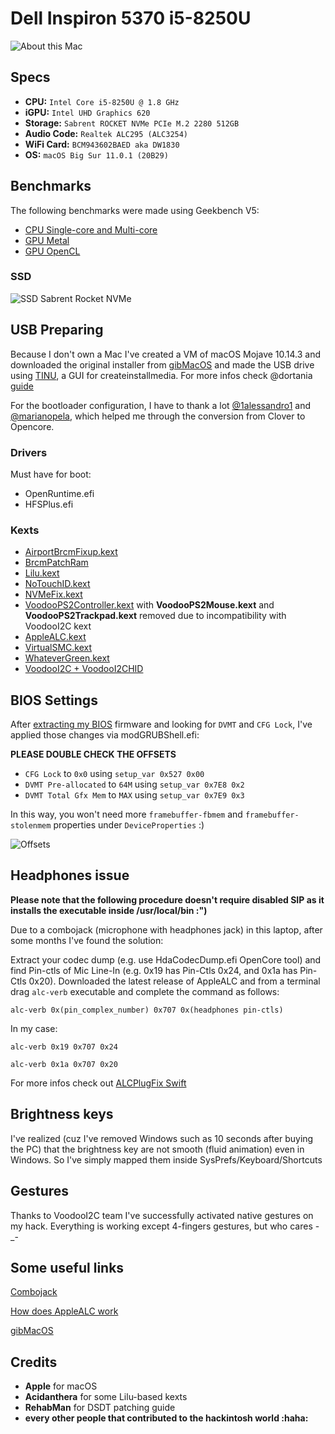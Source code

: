 # Dell Inspiron 5370 i5-8250U

![About this Mac](https://i.imgur.com/sL3fQd0.png)

## Specs
* **CPU:** `Intel Core i5-8250U @ 1.8 GHz`
* **iGPU:** `Intel UHD Graphics 620`
* **Storage:** `Sabrent ROCKET NVMe PCIe M.2 2280 512GB`
* **Audio Code:** `Realtek ALC295 (ALC3254)`
* **WiFi Card:** `BCM943602BAED aka DW1830`
* **OS:** `macOS Big Sur 11.0.1 (20B29)`


## Benchmarks

The following benchmarks were made using Geekbench V5:

- [CPU Single-core and Multi-core](https://browser.geekbench.com/v5/cpu/2830516)
- [GPU Metal](https://browser.geekbench.com/v5/compute/1173808)
- [GPU OpenCL](https://browser.geekbench.com/v5/compute/1173815)

### SSD

![SSD Sabrent Rocket NVMe](https://i.imgur.com/hEA5Da5.png)


## USB Preparing

Because I don't own a Mac I've created a VM of macOS Mojave 10.14.3 and downloaded the original installer from [gibMacOS](https://github.com/corpnewt/gibMacOS) and made the USB drive using [TINU](https://github.com/ITzTravelInTime/TINU/), a GUI for createinstallmedia. For more infos check @dortania [guide](https://dortania.github.io/OpenCore-Desktop-Guide/installer-guide/mac-install.html)

For the bootloader configuration, I have to thank a lot [@1alessandro1](https://github.com/1alessandro1) and [@marianopela](https://github.com/marianopela), which helped me through the conversion from Clover to Opencore.

### Drivers

Must have for boot:

* OpenRuntime.efi
* HFSPlus.efi

### Kexts

* [AirportBrcmFixup.kext](https://github.com/acidanthera/AirportBrcmFixup/releases/latest)
* [BrcmPatchRam](https://github.com/acidanthera/BrcmPatchRAM/releases/latest)
* [Lilu.kext](https://github.com/acidanthera/Lilu/releases/latest)
* [NoTouchID.kext](https://github.com/al3xtjames/NoTouchID/releases/latest)
* [NVMeFix.kext](https://github.com/acidanthera/NVMeFix/releases/latest)
* [VoodooPS2Controller.kext](https://github.com/acidanthera/VoodooPS2/releases/latest) with **VoodooPS2Mouse.kext** and **VoodooPS2Trackpad.kext** removed due to incompatibility with VoodooI2C kext
* [AppleALC.kext](https://github.com/acidanthera/AppleALC/releases/latest)
* [VirtualSMC.kext](https://github.com/acidanthera/VirtualSMC/releases/latest)
* [WhateverGreen.kext](https://github.com/acidanthera/WhateverGreen/releases)
* [VoodooI2C + VoodooI2CHID](https://github.com/alexandred/VoodooI2C/releases/latest)

## BIOS Settings

After [extracting my BIOS](https://github.com/dreamwhite/bios-extraction-guide/tree/master/Dell) firmware and looking for `DVMT` and `CFG Lock`, I've applied those changes via modGRUBShell.efi:

**PLEASE DOUBLE CHECK THE OFFSETS**

- `CFG Lock` to `0x0` using `setup_var 0x527 0x00`
- `DVMT Pre-allocated` to `64M` using `setup_var 0x7E8 0x2`
- `DVMT Total Gfx Mem` to `MAX` using `setup_var 0x7E9 0x3`

In this way, you won't need more `framebuffer-fbmem` and `framebuffer-stolenmem` properties under `DeviceProperties` :) 

![Offsets](https://i.imgur.com/YnI7V3b.jpg)

## Headphones issue

**Please note that the following procedure doesn't require disabled SIP as it installs the executable inside /usr/local/bin :")**

Due to a combojack (microphone with headphones jack) in this laptop, after some months I've found the solution:

Extract your codec dump (e.g. use HdaCodecDump.efi OpenCore tool) and find Pin-ctls of Mic Line-In (e.g. 0x19 has Pin-Ctls 0x24, and 0x1a has Pin-Ctls 0x20).
Downloaded the latest release of AppleALC and from a terminal drag `alc-verb` executable and complete the command as follows:

`alc-verb 0x(pin_complex_number) 0x707 0x(headphones pin-ctls)`

In my case:

`alc-verb 0x19 0x707 0x24`

`alc-verb 0x1a 0x707 0x20`

For more infos check out [ALCPlugFix Swift](https://github.com/black-dragon74/ALCPlugFix-Swift)

## Brightness keys

I've realized (cuz I've removed Windows such as 10 seconds after buying the PC) that the brightness key are not smooth (fluid animation) even in Windows. So I've simply mapped them inside SysPrefs/Keyboard/Shortcuts 

## Gestures

Thanks to VoodooI2C team I've successfully activated native gestures on my hack. Everything is working except 4-fingers gestures, but who cares -_- 

## Some useful links

[Combojack](https://osxlatitude.com/forums/topic/11316-how-to-fix-static-noisedistortioncrackling-sound-and-combo-jack-on-laptops/)

[How does AppleALC work](https://osxlatitude.com/forums/topic/1946-complete-applehda-patching-guide/)

[gibMacOS](https://github.com/corpnewt/gibMacOS)

## Credits

* **Apple** for macOS
* **Acidanthera** for some Lilu-based kexts
* **RehabMan** for DSDT patching guide
* **every other people that contributed to the hackintosh world :haha:**



